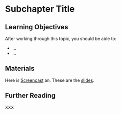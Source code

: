 # Subchapter Title

## Learning Objectives

After working through this topic, you should be able to:

- ...
- ...

## Materials

Here is [Screencast](https://player.uni-bonn.educast.nrw/xxx) an. These are the
[slides](chapter-subchapter.pdf).

## Further Reading

XXX
